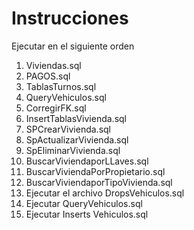 # Instrucciones
Ejecutar en el siguiente orden
1. Viviendas.sql
2. PAGOS.sql
3. TablasTurnos.sql
4. QueryVehiculos.sql
5. CorregirFK.sql
6. InsertTablasVivienda.sql
7. SPCrearVivienda.sql
8. SpActualizarVivienda.sql
9. SpEliminarVivienda.sql
10. BuscarViviendaporLLaves.sql
11. BuscarViviendaPorPropietario.sql
12. BuscarViviendaporTipoVivienda.sql
13. Ejecutar el archivo DropsVehiculos.sql
14. Ejecutar QueryVehiculos.sql
15. Ejecutar Inserts Vehiculos.sql